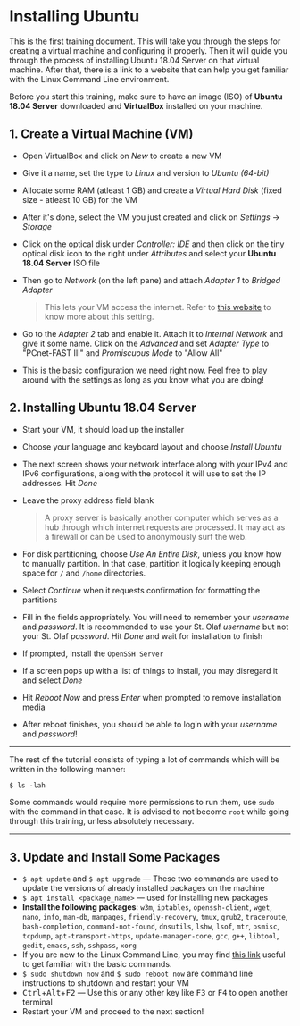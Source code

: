 # Installing Ubuntu

This is the first training document.
This will take you through the steps for creating a virtual machine and configuring it properly.
Then it will guide you through the process of installing Ubuntu 18.04 Server on that virtual machine.
After that, there is a link to a website that can help you get familiar with the Linux Command Line environment.

Before you start this training, make sure to have an image (ISO) of **Ubuntu 18.04 Server** downloaded and **VirtualBox** installed on your machine.

## 1. Create a Virtual Machine (VM)

* Open VirtualBox and click on *New* to create a new VM
* Give it a name, set the type to *Linux* and version to *Ubuntu (64-bit)*
* Allocate some RAM (atleast 1 GB) and create a *Virtual Hard Disk* (fixed size - atleast 10 GB) for the VM
* After it's done, select the VM you just created and click on *Settings* &rarr; *Storage*
* Click on the optical disk under *Controller: IDE* and then click on the tiny optical disk icon to the right under *Attributes* and select your **Ubuntu 18.04 Server** ISO file
* Then go to *Network* (on the left pane) and attach *Adapter 1* to *Bridged Adapter*
  > This lets your VM access the internet. Refer to [this website](https://www.virtualbox.org/manual/ch06.html) to know more about this setting.

* Go to the *Adapter 2* tab and enable it. Attach it to *Internal Network* and give it some name.
Click on the *Advanced* and set *Adapter Type* to "PCnet-FAST III" and *Promiscuous Mode* to "Allow All"
* This is the basic configuration we need right now. Feel free to play around with the settings as long as you know what you are doing!

## 2. Installing Ubuntu 18.04 Server

* Start your VM, it should load up the installer
* Choose your language and keyboard layout and choose *Install Ubuntu*
* The next screen shows your network interface along with your IPv4 and IPv6 configurations, along with the protocol it will use to set the IP addresses. Hit *Done*
* Leave the proxy address field blank
  > A proxy server is basically another computer which serves as a hub through which internet requests are processed. 
  > It may act as a firewall or can be used to anonymously surf the web.

* For disk partitioning, choose *Use An Entire Disk*, unless you know how to manually partition.
In that case, partition it logically keeping enough space for `/` and `/home` directories.
* Select *Continue* when it requests confirmation for formatting the partitions
* Fill in the fields appropriately. You will need to remember your *username* and *password*.
It is recommended to use your St. Olaf *username* but not your St. Olaf *password*.
Hit *Done* and wait for installation to finish
* If prompted, install the `OpenSSH Server`
* If a screen pops up with a list of things to install, you may disregard it and select *Done*
* Hit *Reboot Now* and press *Enter* when prompted to remove installation media
* After reboot finishes, you should be able to login with your *username* and *password*!

---

The rest of the tutorial consists of typing a lot of commands which will be written in the following manner:

`$ ls -lah`

Some commands would require more permissions to run them, use `sudo` with the command in that case.
It is advised to not become `root` while going through this training, unless absolutely necessary.

---

## 3. Update and Install Some Packages

* `$ apt update` and `$ apt upgrade` &mdash; These two commands are used to update the versions of already installed packages on the machine
* `$ apt install <package_name>` &mdash; used for installing new packages
* **Install the following packages**: `w3m`, `iptables`, `openssh-client`, `wget`, `nano`, `info`, `man-db`, `manpages`, `friendly-recovery`, `tmux`, `grub2`, `traceroute`, `bash-completion`, `command-not-found`, `dnsutils`, `lshw`, `lsof`, `mtr`, `psmisc`, `tcpdump`, `apt-transport-https`, `update-manager-core`, `gcc`, `g++`, `libtool`, `gedit`, `emacs`, `ssh`, `sshpass`, `xorg`
* If you are new to the Linux Command Line, you may find [this link](https://web.archive.org/web/20180104184520/http://linuxcommand.org/lc3_lts0010.php) useful to get familiar with the basic commands.
* `$ sudo shutdown now` and `$ sudo reboot now` are command line instructions to shutdown and restart your VM
* <kbd>Ctrl</kbd>+<kbd>Alt</kbd>+<kbd>F2</kbd> &mdash; Use this or any other key like <kbd>F3</kbd> or <kbd>F4</kbd> to open another terminal
* Restart your VM and proceed to the next section!
